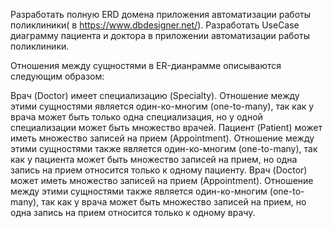 Разработать полную ERD домена приложения автоматизации работы поликлиники( в https://www.dbdesigner.net/).
Разработать UseCase диаграмму пациента и доктора в приложении автоматизации работы поликлиники.

Отношения между сущностями в ER-дианрамме описываются следующим образом:

Врач (Doctor) имеет специализацию (Specialty). Отношение между этими сущностями является один-ко-многим (one-to-many), так как у врача может быть только одна специализация, но у одной специализации может быть множество врачей.
Пациент (Patient) может иметь множество записей на прием (Appointment). Отношение между этими сущностями также является один-ко-многим (one-to-many), так как у пациента может быть множество записей на прием, но одна запись на прием относится только к одному пациенту.
Врач (Doctor) может иметь множество записей на прием (Appointment). Отношение между этими сущностями также является один-ко-многим (one-to-many), так как у врача может быть множество записей на прием, но одна запись на прием относится только к одному врачу.